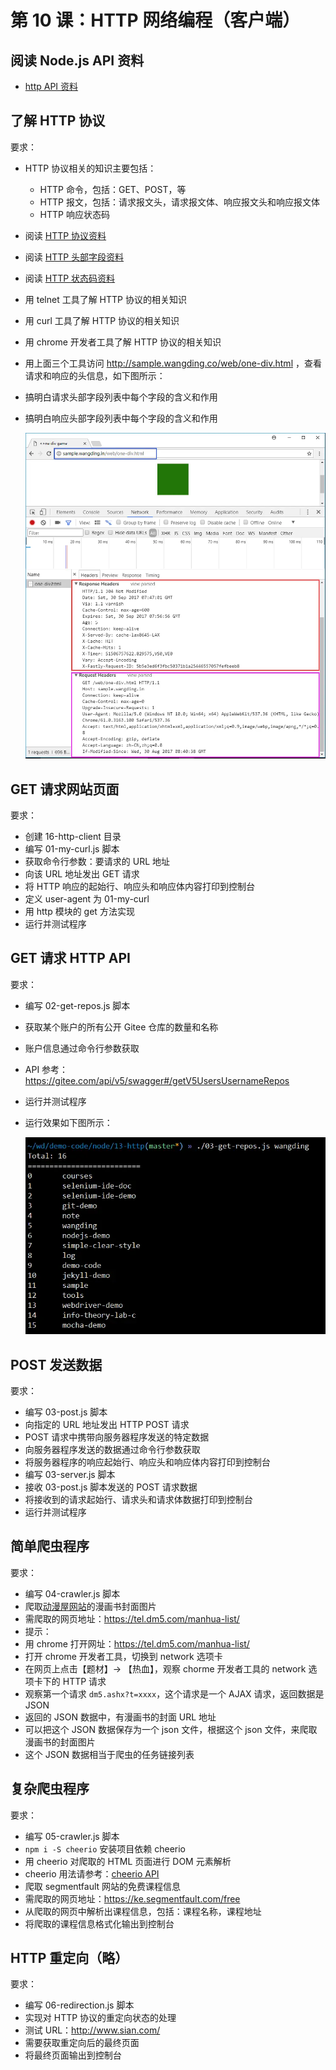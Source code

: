 # 第 10 课：HTTP 网络编程（客户端）

## 阅读 Node.js API 资料

- [http API 资料](https://nodejs.cn/dist/latest-v18.x/docs/api/http.html)

## 了解 HTTP 协议

要求：

- HTTP 协议相关的知识主要包括：
  - HTTP 命令，包括：GET、POST，等
  - HTTP 报文，包括：请求报文头，请求报文体、响应报文头和响应报文体
  - HTTP 响应状态码
- 阅读 [HTTP 协议资料](https://developer.mozilla.org/zh-CN/docs/Web/HTTP)
- 阅读 [HTTP 头部字段资料](https://developer.mozilla.org/zh-CN/docs/Web/HTTP/Headers)
- 阅读 [HTTP 状态码资料](https://developer.mozilla.org/zh-CN/docs/Web/HTTP/Status)
- 用 telnet 工具了解 HTTP 协议的相关知识
- 用 curl 工具了解 HTTP 协议的相关知识
- 用 chrome 开发者工具了解 HTTP 协议的相关知识
- 用上面三个工具访问 http://sample.wangding.co/web/one-div.html ，查看请求和响应的头信息，如下图所示：
- 搞明白请求头部字段列表中每个字段的含义和作用
- 搞明白响应头部字段列表中每个字段的含义和作用

  ![http-headers，王顶，408542507@qq.com](./images/http-headers.webp)

## GET 请求网站页面

要求：

- 创建 16-http-client 目录
- 编写 01-my-curl.js 脚本
- 获取命令行参数：要请求的 URL 地址
- 向该 URL 地址发出 GET 请求
- 将 HTTP 响应的起始行、响应头和响应体内容打印到控制台
- 定义 user-agent 为 01-my-curl
- 用 http 模块的 get 方法实现
- 运行并测试程序

## GET 请求 HTTP API

要求：

- 编写 02-get-repos.js 脚本
- 获取某个账户的所有公开 Gitee 仓库的数量和名称
- 账户信息通过命令行参数获取
- API 参考：https://gitee.com/api/v5/swagger#/getV5UsersUsernameRepos
- 运行并测试程序
- 运行效果如下图所示：

  ![github-api，王顶，408542507@qq.com](./images/github-api.webp)

## POST 发送数据

要求：

- 编写 03-post.js 脚本
- 向指定的 URL 地址发出 HTTP POST 请求
- POST 请求中携带向服务器程序发送的特定数据
- 向服务器程序发送的数据通过命令行参数获取
- 将服务器程序的响应起始行、响应头和响应体内容打印到控制台
- 编写 03-server.js 脚本
- 接收 03-post.js 脚本发送的 POST 请求数据
- 将接收到的请求起始行、请求头和请求体数据打印到控制台
- 运行并测试程序

## 简单爬虫程序

要求：

- 编写 04-crawler.js 脚本
- 爬取[动漫屋网站](https://tel.dm5.com/)的漫画书封面图片
- 需爬取的网页地址：https://tel.dm5.com/manhua-list/
- 提示：
- 用 chrome 打开网址：https://tel.dm5.com/manhua-list/
- 打开 chrome 开发者工具，切换到 network 选项卡
- 在网页上点击【题材】-> 【热血】，观察 chorme 开发者工具的 network 选项卡下的 HTTP 请求
- 观察第一个请求 `dm5.ashx?t=xxxx`，这个请求是一个 AJAX 请求，返回数据是 JSON
- 返回的 JSON 数据中，有漫画书的封面 URL 地址
- 可以把这个 JSON 数据保存为一个 json 文件，根据这个 json 文件，来爬取漫画书的封面图片
- 这个 JSON 数据相当于爬虫的任务链接列表

## 复杂爬虫程序

要求：

- 编写 05-crawler.js 脚本
- `npm i -S cheerio` 安装项目依赖 cheerio
- 用 cheerio 对爬取的 HTML 页面进行 DOM 元素解析
- cheerio 用法请参考：[cheerio API](https://cnodejs.org/topic/5203a71844e76d216a727d2e)
- 爬取 segmentfault 网站的免费课程信息
- 需爬取的网页地址：https://ke.segmentfault.com/free
- 从爬取的网页中解析出课程信息，包括：课程名称，课程地址
- 将爬取的课程信息格式化输出到控制台

## HTTP 重定向（略）

要求：

- 编写 06-redirection.js 脚本
- 实现对 HTTP 协议的重定向状态的处理
- 测试 URL：http://www.sian.com/
- 需要获取重定向后的最终页面
- 将最终页面输出到控制台
